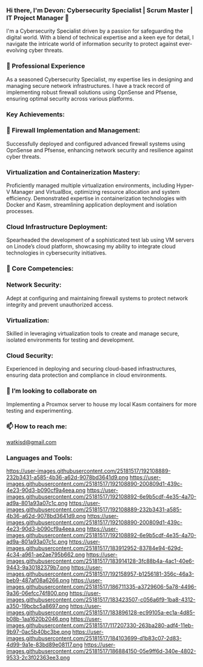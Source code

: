 ### Hi there, I'm Devon: Cybersecurity Specialist | Scrum Master | IT Project Manager 👋

I'm a Cybersecurity Specialist driven by a passion for safeguarding the digital world. With a blend of technical expertise and a keen eye for detail, I navigate the intricate world of information security to protect against ever-evolving cyber threats.

###  🔭 Professional Experience
As a seasoned Cybersecurity Specialist, my expertise lies in designing and managing secure network infrastructures. I have a track record of implementing robust firewall solutions using OpnSense and Pfsense, ensuring optimal security across various platforms.

### Key Achievements:

### 🌱 Firewall Implementation and Management:
Successfully deployed and configured advanced firewall systems using OpnSense and Pfsense, enhancing network security and resilience against cyber threats.

### Virtualization and Containerization Mastery:
Proficiently managed multiple virtualization environments, including Hyper-V Manager and VirtualBox, optimizing resource allocation and system efficiency.
Demonstrated expertise in containerization technologies with Docker and Kasm, streamlining application deployment and isolation processes.

### Cloud Infrastructure Deployment:
Spearheaded the development of a sophisticated test lab using VM servers on Linode’s cloud platform, showcasing my ability to integrate cloud technologies in cybersecurity initiatives.

### 🤔 Core Competencies:

### Network Security: 
Adept at configuring and maintaining firewall systems to protect network integrity and prevent unauthorized access.

### Virtualization: 
Skilled in leveraging virtualization tools to create and manage secure, isolated environments for testing and development.

### Cloud Security: 
Experienced in deploying and securing cloud-based infrastructures, ensuring data protection and compliance in cloud environments.

### 👯 I’m looking to collaborate on 
Implementing a Proxmox server to house my local Kasm containers for more testing and experimenting.

### 📫 How to reach me: 
watkisd@gmail.com

### Languages and Tools:




https://user-images.githubusercontent.com/25181517/192108889-232b3431-a585-4b36-a62d-9078bd3641d9.png
https://user-images.githubusercontent.com/25181517/192108890-200809d1-439c-4e23-90d3-b090cf9a4eea.png 
https://user-images.githubusercontent.com/25181517/192108892-6e9b5cdf-4e35-4a70-ad9a-801a93a07c1c.png 
https://user-images.githubusercontent.com/25181517/192108889-232b3431-a585-4b36-a62d-9078bd3641d9.png
https://user-images.githubusercontent.com/25181517/192108890-200809d1-439c-4e23-90d3-b090cf9a4eea.png
https://user-images.githubusercontent.com/25181517/192108892-6e9b5cdf-4e35-4a70-ad9a-801a93a07c1c.png
https://user-images.githubusercontent.com/25181517/183912952-83784e94-629d-4c34-a961-ae2ae795b662.png
https://user-images.githubusercontent.com/25181517/183914128-3fc88b4a-4ac1-40e6-9443-9a30182379b7.png
https://user-images.githubusercontent.com/25181517/192158957-b1256181-356c-46a3-beb9-487af08a6266.png
https://user-images.githubusercontent.com/25181517/186711335-a3729606-5a78-4496-9a36-06efcc74f800.png
https://user-images.githubusercontent.com/25181517/183423507-c056a6f9-1ba8-4312-a350-19bcbc5a8697.png
https://user-images.githubusercontent.com/25181517/183896128-ec99105a-ec1a-4d85-b08b-1aa1620b2046.png
https://user-images.githubusercontent.com/25181517/117207330-263ba280-adf4-11eb-9b97-0ac5b40bc3be.png
https://user-images.githubusercontent.com/25181517/184103699-d1b83c07-2d83-4d99-9a1e-83bd89e08117.png
https://user-images.githubusercontent.com/25181517/186884150-05e9ff6d-340e-4802-9533-2c3f02363ee3.png




<!-- Add more badges from https://shields.io/ -->


<!--
**watkisd1/watkisd1** is a ✨ _special_ ✨ repository because its `README.md` (this file) appears on your GitHub profile.

Here are some ideas to get you started:

- 🔭 I’m currently working on ...
- 🌱 I’m currently learning ...
## 👯 I’m looking to collaborate on ...
- 🤔 I’m looking for help with ...
- 💬 Ask me about ...
- 📫 How to reach me: ...
- 😄 Pronouns: ...
- ⚡ Fun fact: ...
-->
